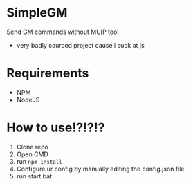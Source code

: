 # SimpleGM
Send GM commands without MUIP tool
- very badly sourced project cause i suck at js

# Requirements
- NPM
- NodeJS

# How to use!?!?!?
1. Clone repo
2. Open CMD
3. run `npm install`
4. Configure ur config by manually editing the config.json file.
5. run start.bat